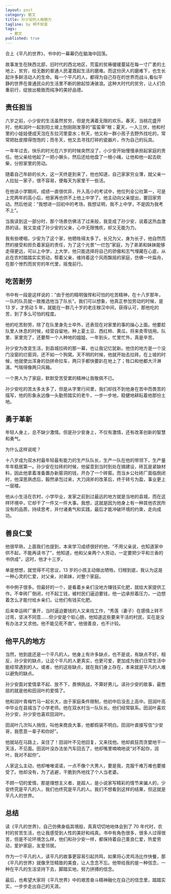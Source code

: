 ```yaml
---
layout: post
category: 散文
title: 孙少安的人格魅力
tagline: by 明不知昔
tags: 
  - 散文
published: true
---
```


合上《平凡的世界》，书中的一幕幕仍在脑海中回荡。

<!--more-->

故事发生在陕西北部，旧时代的西北地区，荒蛮的贫瘠缓缓蔓延在每一寸广袤的土地上，贫穷，给无数的普通人民灌溉起生活的磨难。而这份厌人的磨难下，也生长起许多鲜活动人的生命。每一个平凡的人，都得为自己存在的世界而战斗,看似平静的世界在普通民众的生活里不断的掀起惊涛骇浪。这种大时代的贫穷，让人们负重前行，绽放出极致而纯净的美好品德。

## 责任担当

六岁之前，小少安的生活虽然贫穷，但是充满着无限的欢乐。春天，当桃花盛开时，他和润叶一起到阳土坡上刨刚刚发芽的“蛮蛮草”根；夏天，一入三伏，他和村里的小娃娃便成天泡在东拉河里耍水；秋天，他又和一群小孩子去野外找吃的，常常把肚皮撑得饱饱的；而冬天，他又去寻找打碎的瓷器片，作为自己的玩具。

一年年过去，快乐的时光在六岁的时候突然没了，小少安开始慢慢承担起家庭的责任。他父亲给他起了一把小镢头，然后还给他盘了一根小绳，让他和他一起去砍柴，分担家里的劳动。

随着自己年龄的长大，这一天终是到来了，他也知道，自己家家穷业薄，就父亲一人拉扯一家子，很不容易，便每天为家里干一些活。

在他读小学期间，成绩一直很优异，升入高小的考试中，他位列全公社第一，可是上完两年的高小后，他家再也供不上他上中学了。他主动向父亲提出，要回家劳动。然后他说：“我想进一回初中的考场，我想证明，我不上中学，不是因为我考不上”。

当我读到这一部分时，那个场景仿佛活了过来般，我变成了孙少安，说着这热血激昂的话，我又变成了孙少安的父亲，心中无限愧疚，却又无能为力。

我有些哽咽，少安为了这个家，他牺牲得太多了。长兄为父，身为长子，他自然而然的接受和担负着家庭的责任，为了这个光景“一烂包”家庭，为了弟弟和妹妹能够走得更远，可以上中学，上大学，他只能选择将自己的骄傲和志气埋藏在心底，从此在农村踏踏实实劳动，帮着父亲，维持着这个风雨飘摇的家庭，仿佛一叶扁舟，在那个惨烈而贫穷的年代里，摇曳前行。

## 吃苦耐劳

书中有一段是这样说的：”由于他的精明强悍和可怕的吃苦精神，在十八岁那年，一队的队员就一致推选他当了队长“。我们可以想象，他真正参加劳动的时候，是 13 岁，才劳动 5 年，就能在一群几十岁的老庄稼汉中间，获得认可，那他吃的苦，到了多么可怕的程度。

他的吃苦耐劳，除了在队里身先士卒外，还表现在对家里的事的操心上面。他要趁队里人休息的时候，经营自留地，种上夏土豆、西红柿、黄瓜，将来卖零钱用。队里、家里完了，还要帮一个人种地的姐姐，一年到头，忙里忙外，真是辛苦。

孙少安为改变生活，到县城拉砖的那一幕，也让我记忆犹新。他住的地方是一个没门没窗的烂窑洞，还不如一个狗窝。天不明的时候，他就开始去拉砖。在上坡的时候，他就使出浑身的劲拼命拉车，两只手都快要趴在地上了；牲口和他都大汗淋漓，气喘得像两只风箱。

一个男人为了家庭，默默受苦受累的精神让我敬佩不已。

孙少安吃的苦太多太多了，但是从字里行间里，我们却找不到他身在苦中而畏苦的描写，他的形象永远像一头勤劳踏实的老牛，一步一步地，稳健地耕耘着他那份土地。

## 勇于革新

年轻人身上，总不缺少激情。但是孙少安身上，不仅有激情，还有改革创新的智慧和勇气。

为什么这样说呢？

十八岁成为双水村最年轻最有能力的生产队队长，生产一队在他的带领下，生产量年年稳居第一。孙少安在拉砖的时候，他留意到当时到处在搞建设，砖瓦是紧缺材料，因此他拿着准备置办新窑洞的钱，开办了一个砖窑。而当乡公社砖厂面临倒闭时，他深思熟虑后，毅然承包过来，大刀阔斧的改革后，终于转亏为盈，事业更上一层楼。

他从小生活在农村，小学毕业，发家之前到过最远的地方就是当地的县城，而在这样环境中，它却干了一件又一件大事。我想，这就是因为他身上有一种其他农民所没有的品质，持续思考，并付诸勇气和实践，最后才能冲破环境的约束，走向成功。

## 善良仁爱

他很早熟，上面我们也提到，本来学习成绩很好的他，“不用父亲说，也知道家中供不起，不能再读书了”，他知道，他和父亲两个人劳动，一定要把少平和兰香的书供成”，这时，他才十三岁。

单是想想，就觉得不可思议，13 岁的小孩主动做出牺牲。归根到底，我认为这是一种心灵的仁爱，对父亲，对弟妹，对整个家庭。

书中例子很多。但最好的一个，是看着乡亲们没地方赚钱买化肥，就给大家提供工作。不幸砖厂倒闭，付不起工钱，被村民们逼迫要钱，他一边承担着压力，一边想着怎么才能付给乡亲们，让他们有钱买化肥。

后来幸运砖厂重开，当时逼迫要钱的人又来找工作，“秀莲（妻子）在感情上转不过弯，坚决不同意......但少安是个软心肠，他知道这些要来干活的村民，实在是没有办法才又求他。他不能见死不救”。他很善良，也不计较。

## 他平凡的地方

当然，他到底还是一个平凡的人。他身上有许多缺点，也不是说，有缺点不好。相反，孙少安的缺点，让这个平凡的人更真实，也更可爱，更加成为我们日常生活中能经常遇到的人。或者，他的这些缺点，就在我们身上存在，本来就是平凡的人难以避免的缺点。

孙少安面对爱情拿不起、放不下，畏惧挑战，不算好男儿。读孙少安的故事，最憋屈的就是他和田润叶的爱情了。

他和润叶青梅竹马一起长大，由于家庭条件限制，他初中后没去上高中。田润叶高中毕业在县城当了小学老师。他在双水村当一队队长。他们经常联系。田润叶喜欢孙少安，孙少安也喜欢田润叶。

田润叶几次叫人捎信，叫他来商良大事，他都假装不明白。田润叶直接写信“少安哥，我愿意一辈子和你好”。

他就站在马路上，呆住了！田润叶不见他回复，又来找他。他却疯狂而贪婪地干一天活，不见面。田润叶没办法坐汽车回去了，他却嘴里喃喃地说“对不起你，润叶，我对不起你”。

人家这么主动，他却唯唯诺诺，一点不像个大男人，要是我，克服千难万难也要接受了。他却没有，为了逃避，干脆到外地找了个人当老婆。

不顾一切的爱情，那是理想主义者，是超人，是小说家写精彩的情节来骗人的，少安终究是平凡的人，我们也终究是平凡的人。我们不想看到这样的结果，但这就是平凡人的世界。

## 总结

读《平凡的世界》，自己仿佛身临其境般，真真切切地地体会到了 70 年代时，农村的贫苦生活，也让我感受到人性的美好和纯真。书中有角色很多，很多人过得很苦，但是不论环境怎么样，他们和孙少安一样，都保持着自己善良仁爱，热爱劳动，爱护家庭，友爱邻居。

作为一个平凡的人，读平凡的故事更容易引起共鸣，如果将心灵鸡汤比作快餐，那《平凡的世界》就像烹饪精致的美食，让人念念不忘。他带给我的是一种信念，一种在平凡的生活坚持下去，脚踏实地，努力拼搏的信念。

最后，也希望大家将《平凡世界》中的艰苦奋斗精神融化在自己的信念里，踏踏实实，一步步走出自己的天涯。